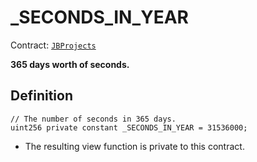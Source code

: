 # _SECONDS_IN_YEAR

Contract: [`JBProjects`](../)

**365 days worth of seconds.**

## Definition

```solidity
// The number of seconds in 365 days.
uint256 private constant _SECONDS_IN_YEAR = 31536000;
```

* The resulting view function is private to this contract.
